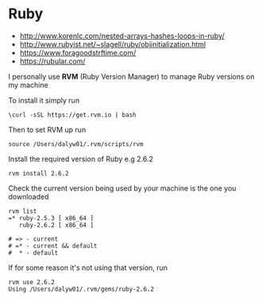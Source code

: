 # Ruby
- http://www.korenlc.com/nested-arrays-hashes-loops-in-ruby/
- http://www.rubyist.net/~slagell/ruby/objinitialization.html
- https://www.foragoodstrftime.com/
- https://rubular.com/

I personally use **RVM** (Ruby Version Manager) to manage Ruby versions on my machine 

To install it simply run

```
\curl -sSL https://get.rvm.io | bash
```

Then to set RVM up run

```
source /Users/dalyw01/.rvm/scripts/rvm
```

Install the required version of Ruby e.g 2.6.2

```
rvm install 2.6.2
```

Check the current version being used by your machine is the one you downloaded

```
rvm list
=* ruby-2.5.3 [ x86_64 ]
   ruby-2.6.2 [ x86_64 ]

# => - current
# =* - current && default
#  * - default
```

If for some reason it's not using that version, run

```
rvm use 2.6.2
Using /Users/dalyw01/.rvm/gems/ruby-2.6.2

```